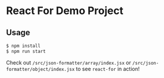 # React For Demo Project

## Usage

```bash
$ npm install
$ npm run start
```

Check out `/src/json-formatter/array/index.jsx` or `/src/json-formatter/object/index.jsx` to see `react-for` in action!
